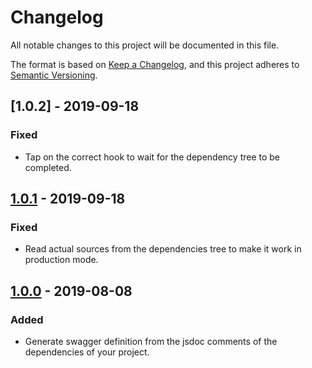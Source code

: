 # Changelog
All notable changes to this project will be documented in this file.

The format is based on [Keep a Changelog](https://keepachangelog.com/en/1.0.0/),
and this project adheres to [Semantic Versioning](https://semver.org/spec/v2.0.0.html).

## [1.0.2] - 2019-09-18
### Fixed
- Tap on the correct hook to wait for the dependency tree to be completed.

## [1.0.1] - 2019-09-18
### Fixed
- Read actual sources from the dependencies tree to make it work in production mode.

## [1.0.0] - 2019-08-08
### Added
- Generate swagger definition from the jsdoc comments of the dependencies of your project.

[Unreleased]: https://github.com/gautier-lefebvre/swagger-jsdoc-sync-webpack-plugin/compare/v1.0.0...HEAD
[1.0.1]: https://github.com/gautier-lefebvre/swagger-jsdoc-sync-webpack-plugin/compare/v1.0.0...v1.0.1
[1.0.0]: https://github.com/gautier-lefebvre/swagger-jsdoc-sync-webpack-plugin/releases/tag/v1.0.0
